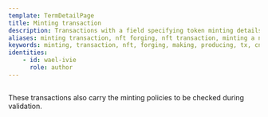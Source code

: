 ```yaml
---
template: TermDetailPage
title: Minting transaction
description: Transactions with a field specifying token minting details.
aliases: minting transaction, nft forging, nft transaction, minting a native asset, nft minting, cardano nft minting, nft making transaction
keywords: minting, transaction, nft, forging, making, producing, tx, cnft, cardano, native, asset
identities: 
    - id: wael-ivie
      role: author
---
```


##

These transactions also carry the minting policies to be checked during validation.